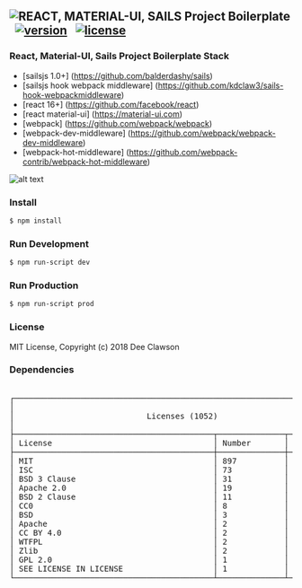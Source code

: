 ## ![REACT, MATERIAL-UI, SAILS Project Boilerplate](https://i.imgur.com/Gm7iImo.png) &nbsp; [![version][version-badge]][CHANGELOG] &nbsp; [![license][license-badge]][LICENSE]

### React, Material-UI, Sails Project Boilerplate Stack

+ [sailsjs 1.0+] (https://github.com/balderdashy/sails)
+ [sailsjs hook webpack middleware] (https://github.com/kdclaw3/sails-hook-webpackmiddleware)
+ [react 16+] (https://github.com/facebook/react)
+ [react material-ui] (https://material-ui.com)
+ [webpack] (https://github.com/webpack/webpack)
+ [webpack-dev-middleware] (https://github.com/webpack/webpack-dev-middleware)
+ [webpack-hot-middleware] (https://github.com/webpack-contrib/webpack-hot-middleware)


![alt text](https://s3.amazonaws.com/creativetim_bucket/products/71/original/opt_mdr_thumbnail.jpg "Material Dashboard Free React")

### Install

```sh
$ npm install
```

### Run Development
```sh
$ npm run-script dev
```

### Run Production
```sh
$ npm run-script prod
```

### License

MIT License, Copyright (c) 2018 Dee Clawson

### Dependencies
<pre>
<!-- language: lang-none -->
┌────────────────────────────────────────────────────────────────────────┐
│                                                                        │
│                            Licenses (1052)                             │
│                                                                        │
├──────────────────────────────────────────┬──────────────┬──────────────┤
│ License                                  │ Number       │ %            │
├──────────────────────────────────────────┼──────────────┼──────────────┤
│ MIT                                      │ 897          │ 85           │
│ ISC                                      │ 73           │ 6            │
│ BSD 3 Clause                             │ 31           │ 2            │
│ Apache 2.0                               │ 19           │ 1            │
│ BSD 2 Clause                             │ 11           │ 1            │
│ CC0                                      │ 8            │ 0            │
│ BSD                                      │ 3            │ 0            │
│ Apache                                   │ 2            │ 0            │
│ CC BY 4.0                                │ 2            │ 0            │
│ WTFPL                                    │ 2            │ 0            │
│ Zlib                                     │ 2            │ 0            │
│ GPL 2.0                                  │ 1            │ 0            │
│ SEE LICENSE IN LICENSE                   │ 1            │ 0            │
└──────────────────────────────────────────┴──────────────┴──────────────┘
</pre>


[CHANGELOG]: ./package.json
[LICENSE]: ./LICENSE
[version-badge]: https://img.shields.io/badge/version-0.0.3-blue.svg
[license-badge]: https://img.shields.io/badge/license-MIT-blue.svg